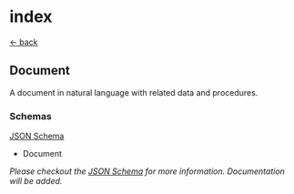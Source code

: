 # index

[← back](../)

## Document

A document in natural language with related data and procedures.

### Schemas

[JSON Schema](https://github.com/legalthings/livecontracts-specs/tree/1f2cef267dfdf6fb694c3f8e878eb0af9a5cc284/10-document/schema.json)

* Document

_Please checkout the _[_JSON Schema_](https://github.com/legalthings/livecontracts-specs/tree/1f2cef267dfdf6fb694c3f8e878eb0af9a5cc284/10-document/schema.json)_ for more information. Documentation will be added._

